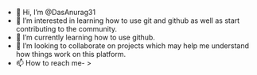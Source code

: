 - 👋 Hi, I’m @DasAnurag31
- 👀 I’m interested in learning how to use git and github as well as start contributing to the community.
- 🌱 I’m currently learning how to use github.
- 💞️ I’m looking to collaborate on projects which may help me understand how things work on this platform.
- 📫 How to reach me- > 

<!---
DasAnurag31/DasAnurag31 is a ✨ special ✨ repository because its `README.md` (this file) appears on your GitHub profile.
You can click the Preview link to take a look at your changes.
--->
